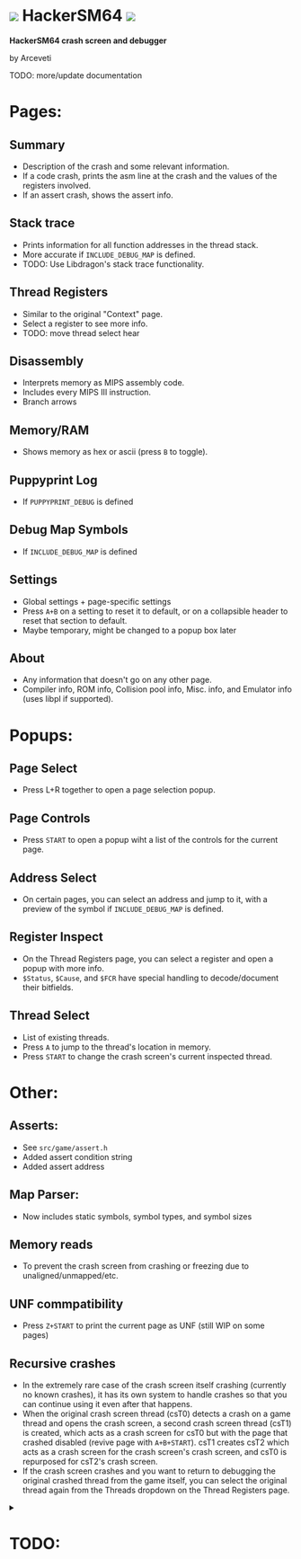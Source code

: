 # ![](https://i.imgur.com/CeOukzk.gif) HackerSM64 ![](https://i.imgur.com/s0LUbTo.gif)

**HackerSM64 crash screen and debugger**

by Arceveti


TODO: more/update documentation


# Pages:

## Summary
- Description of the crash and some relevant information.
- If a code crash, prints the asm line at the crash and the values of the registers involved.
- If an assert crash, shows the assert info.

## Stack trace
- Prints information for all function addresses in the thread stack.
- More accurate if `INCLUDE_DEBUG_MAP` is defined.
- TODO: Use Libdragon's stack trace functionality.

## Thread Registers
- Similar to the original "Context" page.
- Select a register to see more info.
- TODO: move thread select hear

## Disassembly
- Interprets memory as MIPS assembly code.
- Includes every MIPS III instruction.
- Branch arrows

## Memory/RAM
- Shows memory as hex or ascii (press `B` to toggle).

## Puppyprint Log
- If `PUPPYPRINT_DEBUG` is defined

## Debug Map Symbols
- If `INCLUDE_DEBUG_MAP` is defined

## Settings
- Global settings + page-specific settings
- Press `A+B` on a setting to reset it to default, or on a collapsible header to reset that section to default.
- Maybe temporary, might be changed to a popup box later

## About
- Any information that doesn't go on any other page.
- Compiler info, ROM info, Collision pool info, Misc. info, and Emulator info (uses libpl if supported).

# Popups:

## Page Select
- Press L+R together to open a page selection popup.

## Page Controls
- Press `START` to open a popup wiht a list of the controls for the current page.

## Address Select
- On certain pages, you can select an address and jump to it, with a preview of the symbol if `INCLUDE_DEBUG_MAP` is defined.

## Register Inspect
- On the Thread Registers page, you can select a register and open a popup with more info.
- `$Status`, `$Cause`, and `$FCR` have special handling to decode/document their bitfields.

## Thread Select
- List of existing threads.
- Press `A` to jump to the thread's location in memory.
- Press `START` to change the crash screen's current inspected thread.

# Other:

## Asserts:
- See `src/game/assert.h`
- Added assert condition string
- Added assert address

## Map Parser:
- Now includes static symbols, symbol types, and symbol sizes

## Memory reads
- To prevent the crash screen from crashing or freezing due to unaligned/unmapped/etc.

## UNF commpatibility
- Press `Z+START` to print the current page as UNF (still WIP on some pages)

## Recursive crashes
- In the extremely rare case of the crash screen itself crashing (currently no known crashes), it has its own system to handle crashes so that you can continue using it even after that happens.
- When the original crash screen thread (csT0) detects a crash on a game thread and opens the crash screen, a second crash screen thread (csT1) is created, which acts as a crash screen for csT0 but with the page that crashed disabled (revive page with `A+B+START`). csT1 creates csT2 which acts as a crash screen for the crash screen's crash screen, and csT0 is repurposed for csT2's crash screen.
- If the crash screen crashes and you want to return to debugging the original crashed thread from the game itself, you can select the original thread again from the Threads dropdown on the Thread Registers page.


<details><summary><h1>TODO:</h1></summary>
<p>

### General
- **Fix .rodata symbols not appearing in debug map.**
- **Find out why `break` and `coprocessor unusable` exceptions don't trigger the crash screen**
  - Find out if any other exceptions have the same issue
- **Don't have all crash screen code always loaded.**
  - Keep in its own segment then DMA it on crash?.
    - DMA to end of RAM right before Goddard.
    - Same place as map data.
    - Determine crash screen code/data size (like goddard.txt and debug_map.txt).
    - Can it be DMAd to a framebuffer? The crash screen works double buffered.
  - Simplified crash screen (for HLE? or if DMA fails?).
  - Ifdef the entire crash screen?
- RSP crash screen (see libdragon).
- Finish and clean up exception macros in `asm.h`.
- Move all inline asm stuff (eg. math_util.h) to `asm.h`/`asm.c`?
- Clean up `INCLUDE_DEBUG_MAP` ifdefs as much as possible.
- Verify whether `osWritebackDCacheAll()` usage is correct.
- Make the controls list in the popup scrollable if too long.
- A page to interpret memory as an image with proper wrap width (for texture viewing).
- Ability to undo address select and disasm jumps?
- Controls rebinding page (necessary?)
  - Or just preset controls modes in settings?
- Implement global grid system for selection cursor stuff (currently only exists on Thread Registers page).
- Better page revive combo?
  - Should it just be a selection on the crashed page?
  - Currently `A+B+START`
- Better page select popup combo?
  - Currently `L+R`
- Improve or remove WRAP macro.
- Is the stuff with `$(CRASH_TEXTURE_C_FILES)` in the makefile necessary?
- On a crash screen crash, should the new crash screen automatically return to the previous position debugging the crashed game thread instead of inspecting the first crash screen thread?
- Draw multiple pixels at a time (eg. RGBA16FILL).
- Makefile rule or config define (possible?) for whether to include non-virtual symbols
  - eg. behavior and displaylist names
- "...ID" vs. "...Id" naming discrepancy
- Show data preview in address select (same as reginspect).
- Should FORCE_CRASH_AT_PTR only set the initial selected address and not the actual crash address?
#### Refactoring
- Should cs_print/cs_draw be in util folder?
- Move print specific stuff out of util files.
- Include `os_convert.h` in crash_main.h and move the framerate defines/macros to it.
#### UNF
- Update UNF to match pages.
- Better UNF print combo?
- Combine cs_print and unf print layout funcs.
- Find out why UNF print is constantly desyncing (not crash screen related).
#### Crash screen crashes
- On a crash screen crash, disable specific components instead of the whole page
  Especially on the Summary page
- The next crash screen checks for timeout of prev (handle infinite loop crashes).
#### Rendering
- **Fix the flickering on Ares (and some other emulators) if possible.**
- Does double framebuffer mode have any input lag?
#### Debug map

#### Asserts
- Should assert macros be uppercase or lowercase?
- More special crash/assert handling:
  - RCP hang/Null SPTask.
    - Mention the need to restart console when this happens.
    - `rcp` thread register and other interface registers.
  - Object (eg. bank overflow).
    - (show bhv of the object that attempted to spawn or gCurrentObject).
  - Stack overflow.
  - Audio
    - Show AI registers?
  - Crash screen
    - Crashed page number and name
    - Selection cursor location
- More asserts for common crashes
  - `geo_process_animated_part`
  - `geo_process_node_and_siblings`
  - NULL Mario floor
- In `ASSERTF`/`ERRORF`, automatically create static buffer using `sizeof(the const string)`
  - Could help bypass cs_print buffer limit?
- Fix asserts expanding macros in condition string.
  - eg. NULL being printed as (void *)0
- If assert is too long, split buffer and print on the next line.
- Should `__func__` be reverted to getting the actual address + symbol?
  - Can this be done via the stack instead of inline asm?
  - Use for summary page print/jump.
- `check_stack_validity` for other thread stacks (loop through entire thread queue).
### Summary page
- Show cond bit from `fpcsr` if pc is c.cond? Or does a crash happen before that is set?
- Select section to go to the relevant page.
- `0x` prefix for Unimplemented instructions.
- Separate registers from insn again.
- Finalize layout.
- If `pc` is invalid, use the next function in the stack.
- Check for f64 denorms/NaN.
- "Likely NULL pointer dereference" if badvaddr is not actually 0 but still < 128
	Check disasm registers for NULL sureAddress to make sure it's a NULL pointer for more accuracy
- Skip printing duplicate saved registers.
- Show register data as ASCII.
### Stack trace page
- Use Libdragon's better stack trace functionality.
- Can stack trace be printed without a buffer?
- Make it clearer that the stack is thread-specific (show thread name on page?)
### Thread Registers page
- Extended version with a scrollable list of all registers and their full 64 bit contents (Everything from [here](https://n64.readthedocs.io/index.html) plus any other CPU/RCP registers). Thread registers on top (old context page) then all registers if scroll down.
#### Threads
- Can thread entries fit on one line while still being readable?
- Find out what the extra libultra thread is that only appears when UNF is on.
- Get thread name from map symbol of thread pointer?
- Color for "#th.found" text.
#### Reginspect
  - Scrollable for more data.
  - Status register individual interrupt bits.
  - Show upper/odd bits of float registers separately.
  - `A: GO TO` text if valid pointer.
  - If pointer, print the entire symbol?
    - Get size from map data.
    - Scrollable
  - If valid pointer, highlight address portion green like address select (lower 32 bits of 64 bit register).
- Explain thread select
  - Controls (press start to select thread)
  - Explain that it affects the stack page (and summary page?)
  - Find out what that unknown thread 0 (libultra) thread is with pri 149 is that only appears with make UNF (but not necessarily if UNF is on)
  - Clearn up thread print format.
    - Single-line thread display?
  - `A: GO TO MEMORY`, `START: SWITCH THREAD`, `B:EXIT`
- Show offsets in parse register address names mode.
- Different colors for register names from parsed global variable names (disasm page too)?
- Multiple FPCSR descriptions at once (already kinda done in reginspect).
- Better 64-bit register handling
  - Automatic bit mode check based on registers and `FR` bit in `fpcsr`
- Show direct register access values for each one.
- Determine whether that one register is a saved value or a frame pointer.
- Add missing controls descriptions.
- Highlight registers used in the instruction at `pc`.
  - Including `pc` itself?
- Move bit info arrays to the register souce's respective .inc.c files.
- Show "N/A" for registers without a corresponding thread register instead of falling back on direct access.
- Show register data as ASCII.
### Disasm page
- **Fix cursor passing the bottom of the screen when inline symbol headers are on.**
- Show addresses for each row (setting).
  - How can branch arrows fit?
- Multi-line pseudoinstructions if possible (ABS, BLT, BGT, BLE, NEG, NEGU, NOT, BGE, LI, LA, SGE, SGE, ADD?).
- Can the `insn_as_string` and `insn_name` buffers be combined?
- Implement "OVERSCAN" mode for branch arrows.
- Translucent dividers at the end of symbols (already at beginning).
- Can the bootleg "multithreading" for branch arrows be removed now that there is no longer lag with binary symbol searching?
- Reset branch arrow distance when it won't overlap instead of wrapping only after the distance reaches the end of the screen.
- Save register data types in the register buffer?
- Detect which segments are currently loaded to prevent trying to disasm garbage data (eg. reading from menu segment during normal gameplay).
  - Entry in text segment address range array?
- Print unknowns as binary should work on unimpl too.
- Automatically detect symbol change to reset/refill branch arrows?
- Segment name to the right of range at the top?
- Show offset/total of symbol.
- Non-symbol in .text segment and `NOP` prints "function alignment".
### Memory view page
- Press and hold to select multiple bytes?
- Is search functionality possible/reasonable?
- Highlight stuff like `$sp` location
- Should the cursor wrap horizontally?
- Segment name to the right of range at the top?
- Move segments page to be a submenu of this page.
- Show offset/total of symbol.
- Non-symbol in .text segment and `NOP` prints "function alignment".
### Map view page
- Should moving the cursor location here also change the location in ram view and disasm?
- Jumping to an address that's not in a symbol should find the nearest symbol index and jump to there.
- Is search functionality possible/reasonable?
- Describe "type" char.
- Determine segment/linker data type from map data?
- Is search functionality possible/reasonable?
### Segments page
- Show both rom and ram size? (for compressed data)
- Show hardcoded segments:
  - Main/engine/boot
  - Goddard
  - Crash screen/mapData
  - framebuffers/zbuffer/buffers
  - Various pools
- Move to be a submenu on memory page?
### Interface registers page
- Combine with thread registers page?
  - Interfaces as part of the threads dropdown.
    - 1 line vs. 2 lines.
    - Ordering?
    - Also register lists for direct access of CPU/CP0(+SPC)/CP1(+FCR) registers.
- Remove or combine GIO/RDB/GIO_RDB?
- Add flashcart registers?
- Add global CPU/Coprocessor registers?
- Print PIF ROM/RAM when PI/SI is selected.
- Combine DPC/DPS into "RCP"?
- Combine RI into RDRAM?
### Logs page
- Timestamps?
- Separate logs from puppyprint debug.
- Different warning levels per message.
  - info/debug/warning/error
  - Filtering
### Settings page
- Move entirely to page-specific popup?
  - Individual page settings in each page's controls/help popup box.
  - Press `B` to open
- Jump to the page from a page group.
- Save all changed settings somehow?
- Confirmation dialog box to reset all to defaults.
- Fix/remove redundant/similar settings.
- Automatically add the page-specific settings instead of being a separate array.
- Can this work without a buffer for shown entries like the threads page?
- Low vs. High resolution setting.
- Physical vs. Virtual address setting?
- Dropdowns for settings with enum values?
- Draw boolean settings as checkboxes?
- Fix/remove redundant/shared settings (mostly map symbol related).
- Print without buffer?
- Setting for staying on the same page on crash.
- Setting for staying on the same inspected thread on crash.
### About page
- Can this work without a buffer for shown entries like the threads page?
  - Info uses a text buffer
- Button/setting to cycle memory size formats (bytes/kb/mb/hex/num entries)
- Can goddardSegmentEnd -goddardSegmentStart replace gGoddardSize?
- Clean up code
- More entries:
  - Current RTC time if RTC is enabled? or `osGetTime()`/`osGetCount()`?
  - `gGlobalTimer`?
  - Mario action?
  - Mario floor?
</p>
</details>
